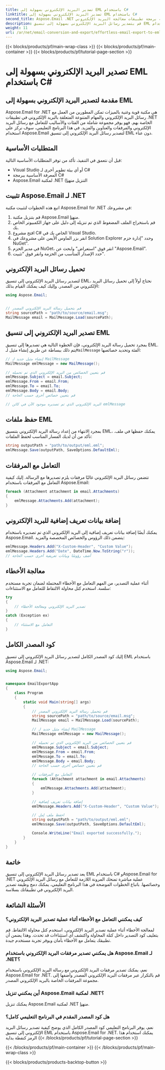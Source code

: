```yaml
---
title: تصدير البريد الإلكتروني بسهولة إلى EML باستخدام C#
linktitle: تصدير البريد الإلكتروني بسهولة إلى EML باستخدام C#
second_title: Aspose.Email .NET واجهة برمجة تطبيقات معالجة البريد الإلكتروني
description: قم بتصدير رسائل البريد الإلكتروني بسهولة إلى تنسيق EML باستخدام C# وAspose.Email لـ .NET. تعلم خطوة بخطوة مع أمثلة التعليمات البرمجية المصدر.
weight: 11
url: /ar/net/email-conversion-and-export/effortless-email-export-to-eml-using-csharp/
---
```


{{< blocks/products/pf/main-wrap-class >}}
{{< blocks/products/pf/main-container >}}
{{< blocks/products/pf/tutorial-page-section >}}

# تصدير البريد الإلكتروني بسهولة إلى EML باستخدام C#


## مقدمة لتصدير البريد الإلكتروني بسهولة إلى EML

Aspose.Email for .NET هي مكتبة قوية وغنية بالميزات تمكن المطورين من العمل مع رسائل البريد الإلكتروني والمهام المتنوعة المتعلقة بالبريد الإلكتروني في تطبيقات .NET الخاصة بهم. فهو يوفر مجموعة شاملة من الفئات والأساليب للتعامل مع رسائل البريد الإلكتروني والمرفقات والعناوين والمزيد. في هذا البرنامج التعليمي، سوف نركز على استخدام Aspose.Email لتصدير رسائل البريد الإلكتروني إلى تنسيق EML دون عناء.

## المتطلبات الأساسية

قبل أن نتعمق في التنفيذ، تأكد من توفر المتطلبات الأساسية التالية:

- Visual Studio أو أي بيئة تطوير أخرى لـ C#
- المعرفة الأساسية ببرمجة C#
-  Aspose.Email لمكتبة .NET (التنزيل من[هنا](https://downloads.aspose.com/email/net)

## تثبيت Aspose.Email لـ .NET

اتبع هذه الخطوات لتثبيت مكتبة Aspose.Email for .NET في مشروعك:

1.  قم بتنزيل مكتبة Aspose.Email من[هنا](https://releases.aspose.com/email/net).
2. قم باستخراج الملف المضغوط الذي تم تنزيله إلى دليل على جهاز الكمبيوتر الخاص بك.
3. افتح مشروع C# الخاص بك في Visual Studio.
4. انقر بزر الماوس الأيمن على مشروعك في Solution Explorer وحدد "إدارة حزم NuGet".
5. في مدير الحزم NuGet، انقر فوق "استعراض" وابحث عن "Aspose.Email".
6. حدد الإصدار المناسب من الحزمة وانقر فوق "تثبيت".

## تحميل رسائل البريد الإلكتروني

لتصدير رسائل البريد الإلكتروني إلى تنسيق EML، نحتاج أولاً إلى تحميل رسائل البريد الإلكتروني من المصدر. وإليك كيف يمكنك القيام بذلك:

```csharp
using Aspose.Email;


// قم بتحميل رسالة البريد الإلكتروني المصدر
string sourcePath = "path/to/source/email.msg";
MailMessage email = MailMessage.Load(sourcePath);
```

## تصدير البريد الإلكتروني إلى تنسيق EML

 بمجرد تحميل رسالة البريد الإلكتروني، فإن الخطوة التالية هي تصديرها إلى تنسيق EML. يتم ذلك ببساطة عن طريق إنشاء مثيل لـ`MailMessage` الفئة وتحديد خصائصها:

```csharp
// إنشاء مثيل جديد لـ MailMessage
MailMessage emlMessage = new MailMessage();

// قم بتعيين الخصائص من البريد الإلكتروني الذي تم تحميله
emlMessage.Subject = email.Subject;
emlMessage.From = email.From;
emlMessage.To = email.To;
emlMessage.Body = email.Body;
// قم بتعيين خصائص أخرى حسب الحاجة

// البريد الإلكتروني الذي تم تصديره موجود الآن في كائن emlMessage
```

## حفظ ملفات EML

بمجرد الانتهاء من إعداد رسالة البريد الإلكتروني بتنسيق EML، يمكنك حفظها في ملف. تأكد من أن لديك المسار المناسب لحفظ الملفات:

```csharp
string outputPath = "path/to/output/eml.eml";
emlMessage.Save(outputPath, SaveOptions.DefaultEml);
```

## التعامل مع المرفقات

تتضمن رسائل البريد الإلكتروني غالبًا مرفقات يلزم تصديرها مع الرسالة. إليك كيفية التعامل مع المرفقات باستخدام Aspose.Email:

```csharp
foreach (Attachment attachment in email.Attachments)
{
    emlMessage.Attachments.Add(attachment);
}
```

## إضافة بيانات تعريف إضافية للبريد الإلكتروني

يمكنك أيضًا إضافة بيانات تعريف إضافية إلى البريد الإلكتروني الذي تم تصديره باستخدام Aspose.Email. يتضمن ذلك الرؤوس والخصائص المخصصة والمزيد:

```csharp
emlMessage.Headers.Add("X-Custom-Header", "Custom Value");
emlMessage.Headers.Add("Date", DateTime.Now.ToString("r"));
// أضف رؤوسًا وبيانات تعريفية أخرى حسب الحاجة
```

## معالجة الأخطاء

أثناء عملية التصدير، من المهم التعامل مع الأخطاء المحتملة لضمان تجربة مستخدم سلسة. استخدم كتل محاولة الالتقاط للتعامل مع الاستثناءات:

```csharp
try
{
    // تصدير البريد الإلكتروني ومعالجة الأخطاء
}
catch (Exception ex)
{
    // التعامل مع الاستثناء
}
```

## كود المصدر الكامل

إليك كود المصدر الكامل لتصدير رسائل البريد الإلكتروني إلى تنسيق EML باستخدام Aspose.Email لـ .NET:

```csharp
using Aspose.Email;


namespace EmailExportApp
{
    class Program
    {
        static void Main(string[] args)
        {
            // قم بتحميل رسالة البريد الإلكتروني المصدر
            string sourcePath = "path/to/source/email.msg";
            MailMessage email = MailMessage.Load(sourcePath);

            // إنشاء مثيل جديد لـ MailMessage
            MailMessage emlMessage = new MailMessage();

            // قم بتعيين الخصائص من البريد الإلكتروني الذي تم تحميله
            emlMessage.Subject = email.Subject;
            emlMessage.From = email.From;
            emlMessage.To = email.To;
            emlMessage.Body = email.Body;
            // قم بتعيين خصائص أخرى حسب الحاجة

            // التعامل مع المرفقات
            foreach (Attachment attachment in email.Attachments)
            {
                emlMessage.Attachments.Add(attachment);
            }

            // إضافة بيانات تعريف إضافية
            emlMessage.Headers.Add("X-Custom-Header", "Custom Value");

            // احفظ ملف إمل
            string outputPath = "path/to/output/eml.eml";
            emlMessage.Save(outputPath, SaveOptions.DefaultEml);

            Console.WriteLine("Email exported successfully.");
        }
    }
}
```

## خاتمة

يعد تصدير رسائل البريد الإلكتروني إلى تنسيق EML باستخدام C# وAspose.Email for .NET عملية مباشرة تمنحك المرونة اللازمة للتعامل مع رسائل البريد الإلكتروني وخصائصها. باتباع الخطوات الموضحة في هذا البرنامج التعليمي، يمكنك دمج وظيفة تصدير البريد الإلكتروني في تطبيقاتك بسلاسة.

## الأسئلة الشائعة

### كيف يمكنني التعامل مع الأخطاء أثناء عملية تصدير البريد الإلكتروني؟

لمعالجة الأخطاء أثناء عملية تصدير البريد الإلكتروني، استخدم كتل محاولة الالتقاط. قم بتغليف كود التصدير داخل كتلة المحاولة واكتشف أي استثناءات قد تحدث. وهذا يضمن أن تطبيقك يتعامل مع الأخطاء بأمان ويوفر تجربة مستخدم جيدة.

### هل يمكنني تصدير مرفقات البريد الإلكتروني باستخدام Aspose.Email لـ .NET؟

نعم، يمكنك تصدير مرفقات البريد الإلكتروني مع رسالة البريد الإلكتروني باستخدام Aspose.Email for .NET. قم بالتكرار عبر مرفقات البريد الإلكتروني المصدر وأضفها إلى مجموعة المرفقات الخاصة بالبريد الإلكتروني المصدر.

### أين يمكنني تنزيل Aspose.Email لمكتبة .NET؟

 يمكنك تنزيل Aspose.Email لمكتبة .NET من[هنا](https://downloads.aspose.com/email/net).

### هل كود المصدر المقدم في البرنامج التعليمي كامل؟

نعم، يوفر البرنامج التعليمي كود المصدر الكامل الذي يوضح كيفية تصدير رسائل البريد الإلكتروني إلى تنسيق EML باستخدام Aspose.Email for .NET. يمكنك استخدام هذا الرمز كنقطة بداية
{{< /blocks/products/pf/tutorial-page-section >}}

{{< /blocks/products/pf/main-container >}}
{{< /blocks/products/pf/main-wrap-class >}}

{{< blocks/products/products-backtop-button >}}
